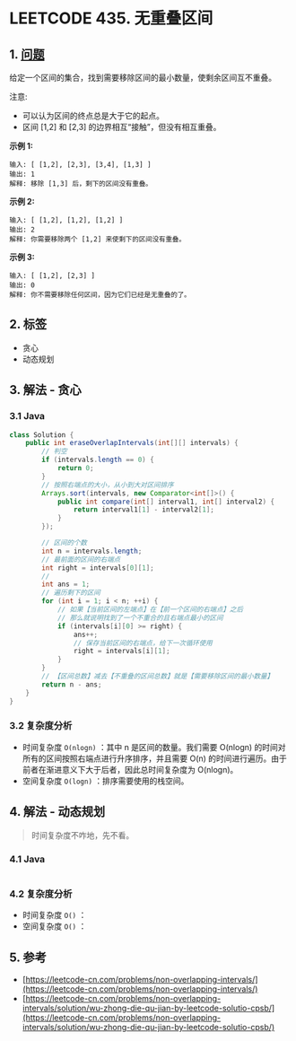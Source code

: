 # LEETCODE 435. 无重叠区间

## 1. [问题](https://leetcode-cn.com/problems/non-overlapping-intervals/)

给定一个区间的集合，找到需要移除区间的最小数量，使剩余区间互不重叠。

注意:

* 可以认为区间的终点总是大于它的起点。 
* 区间 \[1,2] 和 \[2,3] 的边界相互“接触”，但没有相互重叠。

**示例 1:**

```
输入: [ [1,2], [2,3], [3,4], [1,3] ]
输出: 1
解释: 移除 [1,3] 后，剩下的区间没有重叠。
```

**示例 2:**

```
输入: [ [1,2], [1,2], [1,2] ]
输出: 2
解释: 你需要移除两个 [1,2] 来使剩下的区间没有重叠。
```

**示例 3:**

```
输入: [ [1,2], [2,3] ]
输出: 0
解释: 你不需要移除任何区间，因为它们已经是无重叠的了。
```

## 2. 标签

* 贪心
* 动态规划

## 3. 解法 - 贪心

### 3.1 Java

```java
class Solution {
    public int eraseOverlapIntervals(int[][] intervals) {
        // 判空
        if (intervals.length == 0) {
            return 0;
        }
        // 按照右端点的大小，从小到大对区间排序
        Arrays.sort(intervals, new Comparator<int[]>() {
            public int compare(int[] interval1, int[] interval2) {
                return interval1[1] - interval2[1];
            }
        });

        // 区间的个数
        int n = intervals.length;
        // 最前面的区间的右端点
        int right = intervals[0][1];
        // 
        int ans = 1;
        // 遍历剩下的区间
        for (int i = 1; i < n; ++i) {
            // 如果【当前区间的左端点】在【前一个区间的右端点】之后
            // 那么就说明找到了一个不重合的且右端点最小的区间
            if (intervals[i][0] >= right) {
                ans++;
                // 保存当前区间的右端点，给下一次循环使用
                right = intervals[i][1];
            }
        }
        // 【区间总数】减去【不重叠的区间总数】就是【需要移除区间的最小数量】
        return n - ans;
    }
}
```

### 3.2 复杂度分析

* 时间复杂度 `O(nlogn)` ：其中 n 是区间的数量。我们需要 O(nlogn) 的时间对所有的区间按照右端点进行升序排序，并且需要 O(n) 的时间进行遍历。由于前者在渐进意义下大于后者，因此总时间复杂度为  O(nlogn)。
* 空间复杂度 `O(logn)` ：排序需要使用的栈空间。

## 4. 解法 - 动态规划

> 时间复杂度不咋地，先不看。

### 4.1 Java

```java
```

### 4.2 复杂度分析

* 时间复杂度 `O()` ：
* 空间复杂度 `O()` ：

## 5. 参考

* [https://leetcode-cn.com/problems/non-overlapping-intervals/](https://leetcode-cn.com/problems/non-overlapping-intervals/)
* [https://leetcode-cn.com/problems/non-overlapping-intervals/solution/wu-zhong-die-qu-jian-by-leetcode-solutio-cpsb/](https://leetcode-cn.com/problems/non-overlapping-intervals/solution/wu-zhong-die-qu-jian-by-leetcode-solutio-cpsb/)
